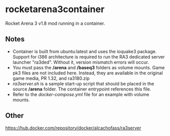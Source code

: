 # rocketarena3container
Rocket Arena 3 v1.8 mod running in a container. 

## Notes
- Container is built from ubuntu:latest and uses the ioquake3 package. Support for i386 architecture is required to run the RA3 dedicated server launcher "ra3ded". Without it, version mismatch errors will occur.
- You must pass the **/arena** and **/baseq3** folders as volume mounts. Game pk3 files are not included here. Instead, they are available in the original game media, PR 1.32, and ra3180.zip 
- _ra3server.sh_ is a sample start-up script that should be placed in the source **/arena** folder. The container entrypoint references this file. 
- Refer to the _docker-compose.yml_ file for an example with volume mounts. 

## Other
https://hub.docker.com/repository/docker/alcachofass/ra3server
